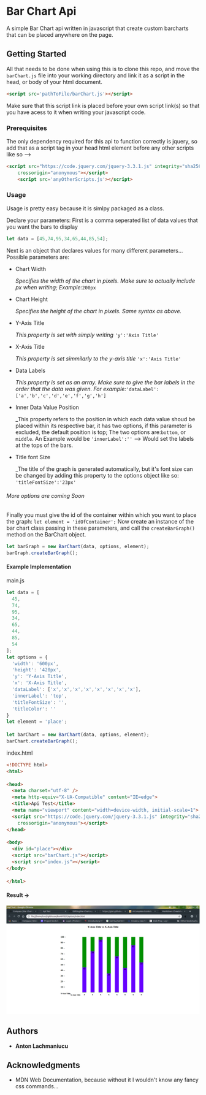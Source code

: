 # Bar Chart Api

A simple Bar Chart api written in javascript that create custom barcharts that can be placed anywhere on the page.

## Getting Started

All that needs to be done when using this is to clone this repo, and move the `barChart.js` file into your working directory and link it as a script in the head, or body of your html document.
```html
<script src='pathToFile/barChart.js'></script>
```
Make sure that this script link is placed before your own script link(s) so that you have acess to it when writing your javascript code. 

### Prerequisites

The only dependency required for this api to function correctly is jquery, so add that as a script tag in your head html element before any other scripts like so -->
```html
<script src="https://code.jquery.com/jquery-3.3.1.js" integrity="sha256-2Kok7MbOyxpgUVvAk/HJ2jigOSYS2auK4Pfzbm7uH60="
    crossorigin="anonymous"></script>
    <script src='anyOtherScripts.js'></script>
```

### Usage

Usage is pretty easy because it is simlpy packaged as a class.

Declare your parameters:
  First is a comma seperated list of data values that you want the bars to display

```javascript
let data = [45,74,95,34,65,44,85,54];
```
  Next is an object that declares values for many different parameters...
  Possible parameters are:
  
  * Chart Width
  
     _Specifies the width of the chart in pixels. Make sure to actually include px when writing; Example:_`200px`  
  * Chart Height
  
     _Specifies the height of the chart in pixels. Same syntax as above._
  * Y-Axis Title
  
     _This property is set with simply writing_ `'y':'Axis Title'`
  * X-Axis Title
  
     _This property is set simmilarly to the y-axis title_ `'x':'Axis Title'`
  * Data Labels
  
     _This property is set as an array. Make sure to give the bar labels in the order that the data was given. For example:_`'dataLabel':['a','b','c','d','e','f','g','h']` 
  * Inner Data Value Position
  
     _This property refers to the position in which each data value shoud be placed within its respective bar, it has two options, if this parameter is excluded, the default position is top; The two options are:`bottom`, or `middle`. An Example would be `'innerLabel':''` --> Would set the labels at the tops of the bars.
  * Title font Size
  
     _The title of the graph is generated automatically, but it's font size can be changed by adding this property to the options object like so: `'titleFontSize':'23px'`
     
###### More options are coming Soon

  Finally you must give the id of the container within which you want to place the graph: `let element = 'idOfContainer';`
  Now create an instance of the bar chart class passing in these parameters, and call the `createBarGraph()` method on the BarChart object. 
  ```javascript
  let barGraph = new BarChart(data, options, element);
  barGraph.createBarGraph();
  ```
  
#### Example Implementation

main.js
```javascript
let data = [
  45,
  74,
  95,
  34,
  65,
  44,
  85,
  54
];
let options = {
  'width': '600px',
  'height': '420px',
  'y': 'Y-Axis Title',
  'x': 'X-Axis Title',
  'dataLabel': ['x','x','x','x','x','x','x','x'],
  'innerLabel': 'top',
  'titleFontSize': '',
  'titleColor': ''
}
let element = 'place';

let barChart = new BarChart(data, options, element);
barChart.createBarGraph();
```
index.html
```html
<!DOCTYPE html>
<html>

<head>
  <meta charset="utf-8" />
  <meta http-equiv="X-UA-Compatible" content="IE=edge">
  <title>Api Test</title>
  <meta name="viewport" content="width=device-width, initial-scale=1">
  <script src="https://code.jquery.com/jquery-3.3.1.js" integrity="sha256-2Kok7MbOyxpgUVvAk/HJ2jigOSYS2auK4Pfzbm7uH60="
    crossorigin="anonymous"></script>
</head>

<body>
  <div id="place"></div>
  <script src="barChart.js"></script>
  <script src="index.js"></script>
</body>

</html>
```
#### Result ->
![alt text](https://github.com/anton2mihail/Bar-Chart-Api/blob/master/example/screenshots/ExampleImplementation.png "Example")


## Authors

* **Anton Lachmaniucu**

## Acknowledgments

* MDN Web Documentation, because without it I wouldn't know any fancy css commands...

